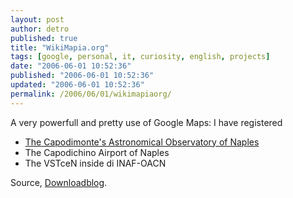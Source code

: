 ```yaml
---
layout: post
author: detro
published: true
title: "WikiMapia.org"
tags: [google, personal, it, curiosity, english, projects]
date: "2006-06-01 10:52:36"
published: "2006-06-01 10:52:36"
updated: "2006-06-01 10:52:36"
permalink: /2006/06/01/wikimapiaorg/
---
```


A very powerfull and pretty use of Google Maps: I have registered
- <a href="http://www.wikimapia.org/#y=40863501&x=14255147&z=16&l=4&m=h">The Capodimonte's Astronomical Observatory of Naples</a>
- The Capodichino Airport of Naples
- The VSTceN inside di INAF-OACN

Source, <a href="http://www.downloadblog.it/post/1994/wikimapia-descrivi-tutto-il-pianeta">Downloadblog</a>.


